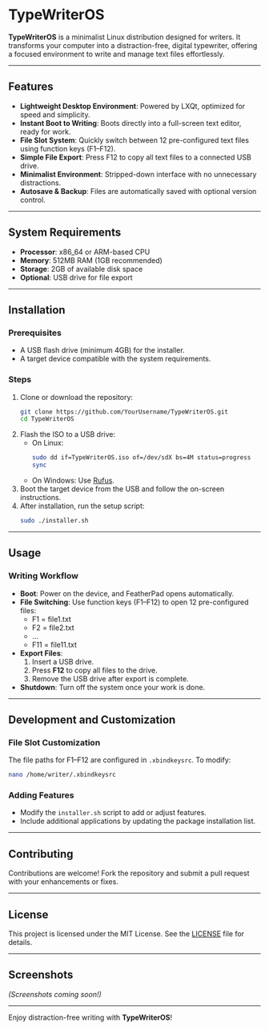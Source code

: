 
# TypeWriterOS

**TypeWriterOS** is a minimalist Linux distribution designed for writers. It transforms your computer into a distraction-free, digital typewriter, offering a focused environment to write and manage text files effortlessly.

---

## Features

- **Lightweight Desktop Environment**: Powered by LXQt, optimized for speed and simplicity.
- **Instant Boot to Writing**: Boots directly into a full-screen text editor, ready for work.
- **File Slot System**: Quickly switch between 12 pre-configured text files using function keys (F1–F12).
- **Simple File Export**: Press F12 to copy all text files to a connected USB drive.
- **Minimalist Environment**: Stripped-down interface with no unnecessary distractions.
- **Autosave & Backup**: Files are automatically saved with optional version control.

---

## System Requirements

- **Processor**: x86_64 or ARM-based CPU
- **Memory**: 512MB RAM (1GB recommended)
- **Storage**: 2GB of available disk space
- **Optional**: USB drive for file export

---

## Installation

### Prerequisites
- A USB flash drive (minimum 4GB) for the installer.
- A target device compatible with the system requirements.

### Steps
1. Clone or download the repository:
   ```bash
   git clone https://github.com/YourUsername/TypeWriterOS.git
   cd TypeWriterOS
   ```
2. Flash the ISO to a USB drive:
   - On Linux:
     ```bash
     sudo dd if=TypeWriterOS.iso of=/dev/sdX bs=4M status=progress
     sync
     ```
   - On Windows: Use [Rufus](https://rufus.ie/).
3. Boot the target device from the USB and follow the on-screen instructions.
4. After installation, run the setup script:
   ```bash
   sudo ./installer.sh
   ```

---

## Usage

### Writing Workflow
- **Boot**: Power on the device, and FeatherPad opens automatically.
- **File Switching**: Use function keys (F1–F12) to open 12 pre-configured files:
  - F1 = file1.txt
  - F2 = file2.txt
  - ...
  - F11 = file11.txt
- **Export Files**:
  1. Insert a USB drive.
  2. Press **F12** to copy all files to the drive.
  3. Remove the USB drive after export is complete.
- **Shutdown**: Turn off the system once your work is done.

---

## Development and Customization

### File Slot Customization
The file paths for F1–F12 are configured in `.xbindkeysrc`. To modify:
```bash
nano /home/writer/.xbindkeysrc
```

### Adding Features
- Modify the `installer.sh` script to add or adjust features.
- Include additional applications by updating the package installation list.

---

## Contributing
Contributions are welcome! Fork the repository and submit a pull request with your enhancements or fixes.

---

## License
This project is licensed under the MIT License. See the [LICENSE](LICENSE) file for details.

---

## Screenshots
*(Screenshots coming soon!)*

---

Enjoy distraction-free writing with **TypeWriterOS**!
```
